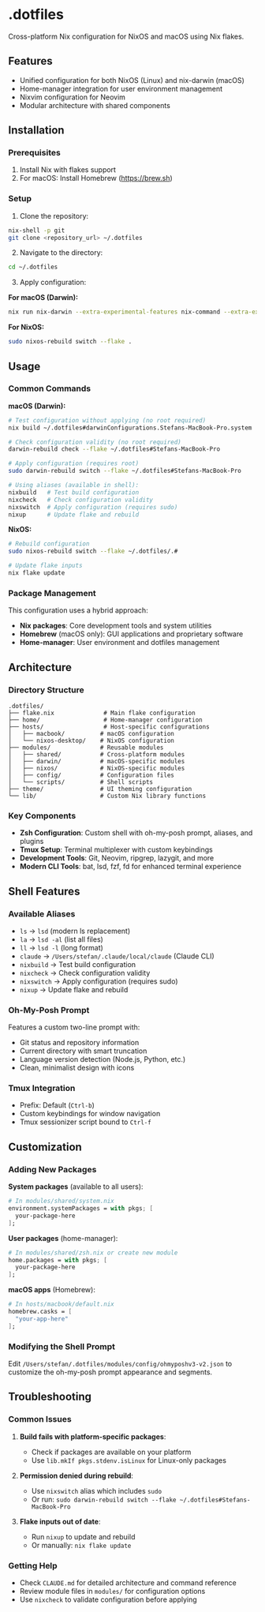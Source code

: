 # .dotfiles

Cross-platform Nix configuration for NixOS and macOS using Nix flakes.

## Features

- Unified configuration for both NixOS (Linux) and nix-darwin (macOS)
- Home-manager integration for user environment management
- Nixvim configuration for Neovim
- Modular architecture with shared components

## Installation

### Prerequisites

1. Install Nix with flakes support
2. For macOS: Install Homebrew (<https://brew.sh>)

### Setup

1. Clone the repository:
```bash
nix-shell -p git
git clone <repository_url> ~/.dotfiles
```

2. Navigate to the directory:
```bash
cd ~/.dotfiles
```

3. Apply configuration:

**For macOS (Darwin):**
```bash
nix run nix-darwin --extra-experimental-features nix-command --extra-experimental-features flakes -- switch --flake .
```

**For NixOS:**
```bash
sudo nixos-rebuild switch --flake .
```

## Usage

### Common Commands

**macOS (Darwin):**
```bash
# Test configuration without applying (no root required)
nix build ~/.dotfiles#darwinConfigurations.Stefans-MacBook-Pro.system

# Check configuration validity (no root required)
darwin-rebuild check --flake ~/.dotfiles#Stefans-MacBook-Pro

# Apply configuration (requires root)
sudo darwin-rebuild switch --flake ~/.dotfiles#Stefans-MacBook-Pro

# Using aliases (available in shell):
nixbuild   # Test build configuration
nixcheck   # Check configuration validity
nixswitch  # Apply configuration (requires sudo)
nixup      # Update flake and rebuild
```

**NixOS:**
```bash
# Rebuild configuration
sudo nixos-rebuild switch --flake ~/.dotfiles/.#

# Update flake inputs
nix flake update
```

### Package Management

This configuration uses a hybrid approach:
- **Nix packages**: Core development tools and system utilities
- **Homebrew** (macOS only): GUI applications and proprietary software
- **Home-manager**: User environment and dotfiles management

## Architecture

### Directory Structure

```
.dotfiles/
├── flake.nix              # Main flake configuration
├── home/                  # Home-manager configuration
├── hosts/                 # Host-specific configurations
│   ├── macbook/          # macOS configuration
│   └── nixos-desktop/    # NixOS configuration
├── modules/              # Reusable modules
│   ├── shared/           # Cross-platform modules
│   ├── darwin/           # macOS-specific modules
│   ├── nixos/            # NixOS-specific modules
│   ├── config/           # Configuration files
│   └── scripts/          # Shell scripts
├── theme/                # UI theming configuration
└── lib/                  # Custom Nix library functions
```

### Key Components

- **Zsh Configuration**: Custom shell with oh-my-posh prompt, aliases, and plugins
- **Tmux Setup**: Terminal multiplexer with custom keybindings
- **Development Tools**: Git, Neovim, ripgrep, lazygit, and more
- **Modern CLI Tools**: bat, lsd, fzf, fd for enhanced terminal experience

## Shell Features

### Available Aliases

- `ls` → `lsd` (modern ls replacement)
- `la` → `lsd -al` (list all files)
- `ll` → `lsd -l` (long format)
- `claude` → `/Users/stefan/.claude/local/claude` (Claude CLI)
- `nixbuild` → Test build configuration
- `nixcheck` → Check configuration validity
- `nixswitch` → Apply configuration (requires sudo)
- `nixup` → Update flake and rebuild

### Oh-My-Posh Prompt

Features a custom two-line prompt with:
- Git status and repository information
- Current directory with smart truncation
- Language version detection (Node.js, Python, etc.)
- Clean, minimalist design with icons

### Tmux Integration

- Prefix: Default (`Ctrl-b`)
- Custom keybindings for window navigation
- Tmux sessionizer script bound to `Ctrl-f`

## Customization

### Adding New Packages

**System packages** (available to all users):
```nix
# In modules/shared/system.nix
environment.systemPackages = with pkgs; [
  your-package-here
];
```

**User packages** (home-manager):
```nix
# In modules/shared/zsh.nix or create new module
home.packages = with pkgs; [
  your-package-here
];
```

**macOS apps** (Homebrew):
```nix
# In hosts/macbook/default.nix
homebrew.casks = [
  "your-app-here"
];
```

### Modifying the Shell Prompt

Edit `/Users/stefan/.dotfiles/modules/config/ohmyposhv3-v2.json` to customize the oh-my-posh prompt appearance and segments.

## Troubleshooting

### Common Issues

1. **Build fails with platform-specific packages**:
   - Check if packages are available on your platform
   - Use `lib.mkIf pkgs.stdenv.isLinux` for Linux-only packages

2. **Permission denied during rebuild**:
   - Use `nixswitch` alias which includes `sudo`
   - Or run: `sudo darwin-rebuild switch --flake ~/.dotfiles#Stefans-MacBook-Pro`

3. **Flake inputs out of date**:
   - Run `nixup` to update and rebuild
   - Or manually: `nix flake update`

### Getting Help

- Check `CLAUDE.md` for detailed architecture and command reference
- Review module files in `modules/` for configuration options
- Use `nixcheck` to validate configuration before applying
